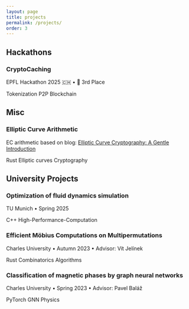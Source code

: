 ```yaml
---
layout: page
title: projects
permalink: /projects/
order: 3
---
```


<style>
    .card:hover .card-header h3 {
        text-decoration: underline;
    }

    /* Open source contributions */
    .contribution-card {
        margin-bottom: 2rem;
        padding: 1.5rem;
        border: 1px solid var(--border-color);
        border-radius: 0.5rem;
        background-color: var(--content-bg-color);
    }

    .repo-link {
        color: var(--primary-color);
        text-decoration: none;
        font-weight: bold;
    }

    .contribution-list {
        margin-top: 1rem;
    }

    .contribution-item {
        margin-bottom: 1.5rem;
        padding-left: 1rem;
        border-left: 2px solid var(--border-color);
    }

    .contribution-title {
        margin-bottom: 0.5rem;
        font-weight: bold;
    }

    .contribution-title a {
        color: var(--primary-color);
        text-decoration: none;
    }

    /* Misc projects grid */
    .project-grid {
        display: grid;
        grid-template-columns: repeat(auto-fill, minmax(250px, 1fr));
        gap: 1.5rem;
    }

    .mini-project {
        padding: 1.5rem;
        border: 1px solid var(--border-color);
        border-radius: 0.5rem;
        background-color: var(--content-bg-color);
        transition: transform 0.2s ease;
    }

    .mini-project:hover {
        transform: translateY(-5px);
    }

    .mini-link {
        display: inline-block;
        margin-top: 1rem;
        color: var(--primary-color);
        text-decoration: none;
        font-family: monospace;
    }
</style>

<script>
    function toggleDescription(id) {
        var element = document.getElementById(id);
        if (element.style.display === "none") {
            element.style.display = "block";
        } else {
            element.style.display = "none";
        }
    }
</script>

<div class="projects-section">
    <h2>Hackathons</h2>
    <div class="card" onclick="toggleDescription('cryptoCachingDesc')">
        <div class="card-header">
            <h3>CryptoCaching</h3>
            <div class="card-meta">EPFL Hackathon 2025 🇨🇭 • <span class="project-award">🥉 3rd Place</span></div>
        </div>
        <p class="card-tags">
            <span class="tag">Tokenization</span>
            <span class="tag">P2P</span>
            <span class="tag">Blockchain</span>
        </p>
        <div id="cryptoCachingDesc" style="display: none;">
            <p>A blockchain-based alternative to traditional GeoCaching. We solved the admin maintenance problem by
                creating
                a P2P network to claim and verify cache discoveries. Each cache contains an NFC tag reprogrammed by
                users,
                with a token passing mechanism implemented on Hedera to prevent false claims of unvisited caches.</p>
            <div class="card-links">
                <a href="https://pitch.com/v/bsa-hackathon-2025-epfl-d2j4ds" class="button">Pitch Presentation</a>
                <a href="/assets/presentations/epfl_bsa_hackathon_2025.pdf" class="button">PDF Presentation</a>
            </div>
        </div>
    </div>
</div>

<div class="projects-section">
    <h2>Misc</h2>
    <div class="card" onclick="toggleDescription('ecArithmeticDesc')">
        <div class="card-header">
            <h3>Elliptic Curve Arithmetic</h3>
            <div class="card-meta">EC arithmetic based on blog: <a
                    href="https://andrea.corbellini.name/2015/05/17/elliptic-curve-cryptography-a-gentle-introduction/">Elliptic
                    Curve Cryptography: A Gentle Introduction</a></div>
        </div>
        <p class="card-tags">
            <span class="tag">Rust</span>
            <span class="tag">Elliptic curves</span>
            <span class="tag">Cryptography</span>
        </p>
        <div id="ecArithmeticDesc" style="display: none;">
            <p>
                A Rust implementation of elliptic curve cryptography primitives that includes efficient point addition,
                scalar multiplication and multiscalar multiplication. The repository features different scalar
                multiplication methods and implements Pippenger's algorithm for optimized multi-scalar multiplication.
                All operations are implemented over finite fields.
            </p>
            <div class="card-links">
                <a href="https://github.com/benbencik/simple_ec_arithemtic" class="button">Github</a>
            </div>
        </div>
    </div>
</div>

<div class="projects-section">
    <h2>University Projects</h2>
    <div class="card" onclick="toggleDescription('fluidDynamicsDesc')">
        <div class="card-header">
            <h3>Optimization of fluid dynamics simulation</h3>
            <div class="card-meta">TU Munich • Spring 2025</div>
        </div>
        <p class="card-tags">
            <span class="tag">C++</span>
            <span class="tag">High-Performance-Computation</span>
        </p>
        <div id="fluidDynamicsDesc" style="display: none;">
            <p>
                This final project was part of the High-Performance Computing Praktikum at TUM. We worked on
                implementing a parallelized tsunami simulation, with a primary focus on single-core parallelism using
                SIMD operations. Our approach leveraged x86 architecture features such as vectorized addition and
                multiplication. Additionally, we addressed load imbalances present in the existing code to improve
                overall performance.
            </p>
            <div class="card-links">
                <a href="/assets/presentations/hpc_presentation.pdf" class="button">presentation</a>
                <a href="/assets/reports/hpc_report.pdf" class="button">report</a>
            </div>
        </div>
    </div>
    <div class="card" onclick="toggleDescription('mobiusDesc')">
        <div class="card-header">
            <h3>Efficient Möbius Computations on Multipermutations</h3>
            <div class="card-meta">Charles University • Autumn 2023 • Advisor: Vít Jelínek</div>
        </div>
        <p class="card-tags">
            <span class="tag">Rust</span>
            <span class="tag">Combinatorics</span>
            <span class="tag">Algorithms</span>
        </p>
        <div id="mobiusDesc" style="display: none;">
            <p>
                This Rust project efficiently computes the Möbius function for multipermutations. We model
                multipermutations within a poset to capture their ordering and interval structure, which are crucial for
                the recursive algorithm with memoization we employ. The recursive nature of the Möbius function makes it
                computationally challenging, so our focus is on achieving high efficiency. The Möbius function offers
                insights into permutation patterns which is a research interest of advisor Vít Jelínek.
            </p>
            <div class="card-links">
                <a href="https://github.com/benbencik/mobius_function" class="button">GitHub</a>
            </div>
        </div>
    </div>
    <div class="card" onclick="toggleDescription('gnnDesc')">
        <div class="card-header">
            <h3>Classification of magnetic phases by graph neural networks</h3>
            <div class="card-meta">Charles University • Spring 2023 • Advisor: Pavel Baláž</div>
        </div>
        <p class="card-tags">
            <span class="tag">PyTorch</span>
            <span class="tag">GNN</span>
            <span class="tag">Physics</span>
        </p>
        <div id="gnnDesc" style="display: none;">
            <p>
                This project, supported by the <a href="https://www.mff.cuni.cz/en/students/bc-mgr/sfg"
                    target="_blank">Student Faculty Grant</a>, explores the application of graph neural networks (GNNs)
                in physics. We encoded the magnetic configurations of the Ising model as graphs, where nodes represent
                spins and edges capture interactions. Using this model, we aimed to predict configurations with minimal
                energy. This problem is particularly interesting as it is <a href="https://arxiv.org/pdf/1302.5843"
                    target="_blank">known</a> to be NP-complete. We experimented with various GNN architectures using
                PyTorch and concluded with a report on our results, highlighting the most effective approach.
            </p>
            <div class="card-links">
                <a href="https://github.com/benbencik/sfg_gnn/" class="button">GitHub</a>
            </div>
        </div>
    </div>
</div>